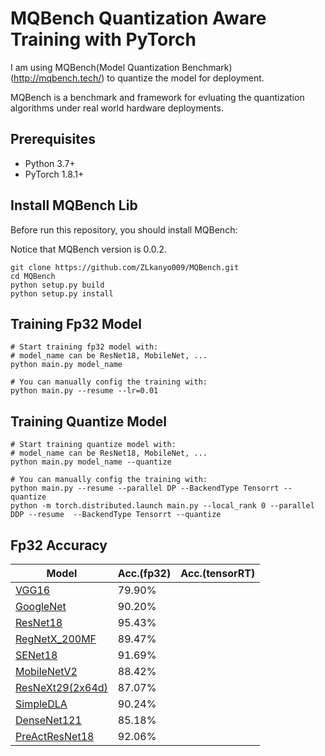# MQBench Quantization Aware Training with PyTorch

I am using MQBench(Model Quantization Benchmark)(http://mqbench.tech/) to quantize the model for deployment.

MQBench is a benchmark and framework for evluating the quantization algorithms under real world hardware deployments. 

## Prerequisites
- Python 3.7+
- PyTorch 1.8.1+

## Install MQBench Lib
Before run this repository, you should install MQBench:

Notice that MQBench version is 0.0.2.

```
git clone https://github.com/ZLkanyo009/MQBench.git
cd MQBench
python setup.py build
python setup.py install
```

## Training Fp32 Model
```
# Start training fp32 model with: 
# model_name can be ResNet18, MobileNet, ...
python main.py model_name

# You can manually config the training with: 
python main.py --resume --lr=0.01
```
## Training Quantize Model
```
# Start training quantize model with: 
# model_name can be ResNet18, MobileNet, ...
python main.py model_name --quantize

# You can manually config the training with: 
python main.py --resume --parallel DP --BackendType Tensorrt --quantize
python -m torch.distributed.launch main.py --local_rank 0 --parallel DDP --resume  --BackendType Tensorrt --quantize
```

## Fp32 Accuracy
| Model                                                | Acc.(fp32) | Acc.(tensorRT) |
| ---------------------------------------------------- | ------ | ------ |
| [VGG16](https://arxiv.org/abs/1409.1556)             | 79.90% ||
| [GoogleNet](https://arxiv.org/abs/1409.4842)         | 90.20% ||
| [ResNet18](https://arxiv.org/abs/1512.03385)         | 95.43% ||
| [RegNetX_200MF](https://arxiv.org/abs/2003.13678)    | 89.47% ||
| [SENet18](https://arxiv.org/abs/1709.01507)          | 91.69% ||
| [MobileNetV2](https://arxiv.org/abs/1801.04381)      | 88.42% ||
| [ResNeXt29(2x64d)](https://arxiv.org/abs/1611.05431) | 87.07% ||
| [SimpleDLA](https://arxiv.org/abs/1707.064)          | 90.24% ||
| [DenseNet121](https://arxiv.org/abs/1608.06993)      | 85.18% ||
| [PreActResNet18](https://arxiv.org/abs/1603.05027)   | 92.06% ||
